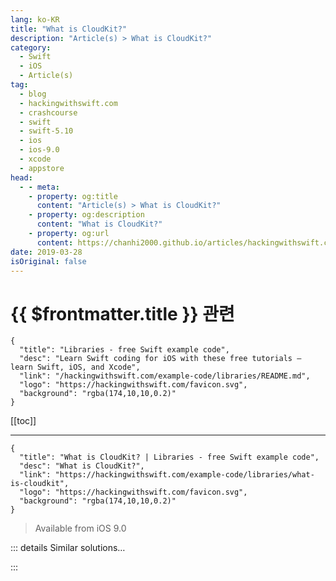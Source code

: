 ```yaml
---
lang: ko-KR
title: "What is CloudKit?"
description: "Article(s) > What is CloudKit?"
category:
  - Swift
  - iOS
  - Article(s)
tag: 
  - blog
  - hackingwithswift.com
  - crashcourse
  - swift
  - swift-5.10
  - ios
  - ios-9.0
  - xcode
  - appstore
head:
  - - meta:
    - property: og:title
      content: "Article(s) > What is CloudKit?"
    - property: og:description
      content: "What is CloudKit?"
    - property: og:url
      content: https://chanhi2000.github.io/articles/hackingwithswift.com/example-code/libraries/what-is-cloudkit.html
date: 2019-03-28
isOriginal: false
---
```


# {{ $frontmatter.title }} 관련

```component VPCard
{
  "title": "Libraries - free Swift example code",
  "desc": "Learn Swift coding for iOS with these free tutorials – learn Swift, iOS, and Xcode",
  "link": "/hackingwithswift.com/example-code/libraries/README.md",
  "logo": "https://hackingwithswift.com/favicon.svg",
  "background": "rgba(174,10,10,0.2)"
}
```

[[toc]]

---

```component VPCard
{
  "title": "What is CloudKit? | Libraries - free Swift example code",
  "desc": "What is CloudKit?",
  "link": "https://hackingwithswift.com/example-code/libraries/what-is-cloudkit",
  "logo": "https://hackingwithswift.com/favicon.svg",
  "background": "rgba(174,10,10,0.2)"
}
```

> Available from iOS 9.0

<!-- TODO: 작성 -->

<!-- 
CloudKit is Apple’s dedicated back-end service for your apps, allowing you to store user data and assets remotely entirely using Swift. It works similar to Core Data, although it’s much simpler in practice – you can save any kind of Swift data you like, and CloudKit takes care of the rest.

Even better, CloudKit is free as long as you stay within a generous quota – you get 10GB of asset storage, 100MB of database storage, 2GB of data transfer, and 40 requests per second – and those are just the starting figures. As you add more users your free quota also increases so your app can continue expanding up to 10 million users without paying a penny.

CloudKit is entirely powered through your iOS code, which means you can get started today without having to learn anything special or having to pay anything. For more advanced uses, you can even have CloudKit monitor your database and notify users with a push message when something important happens – you have complete control over what should be watched.

If you’re keen to try it yourself, Hacking with Swift has a complete project using CloudKit: <a href="/read/33/overview">What’s that Whistle?</a>

-->

::: details Similar solutions…

<!--
/example-code/libraries/how-to-search-your-apps-spotlight-index">How to search your app’s Spotlight index 
/example-code/libraries/how-to-get-a-cover-flow-effect-on-ios">How to get a Cover Flow effect on iOS 
/example-code/libraries/how-to-preview-files-using-quick-look-and-qlpreviewcontroller">How to preview files using Quick Look and QLPreviewController 
/example-code/libraries/how-to-make-empty-uitableviews-look-more-attractive-using-dznemptydataset">How to make empty UITableViews look more attractive using DZNEmptyDataSet 
/example-code/libraries/how-to-display-pdfs-using-pdfview">How to display PDFs using PDFView</a>
-->

:::

